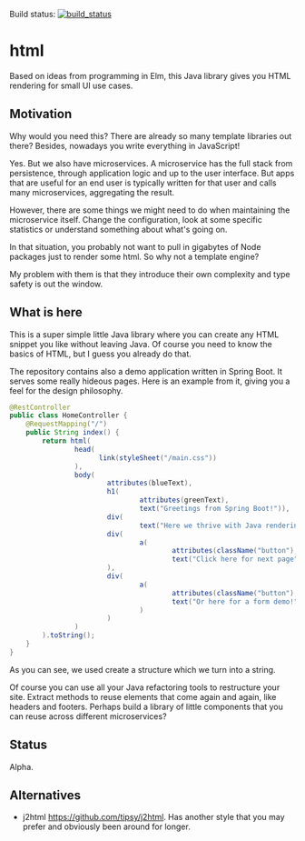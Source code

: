 Build status: [![build_status](https://travis-ci.org/ArtComputerSE/html.svg?branch=master)](https://travis-ci.org/ArtComputerSE/html)

# html
Based on ideas from programming in Elm, this Java library gives you HTML rendering for 
small UI use cases.

## Motivation
Why would you need this? There are already so many template libraries out there?
Besides, nowadays you write everything in JavaScript!

Yes. But we also have microservices. A microservice has the full stack from persistence, 
through application logic and up to the user interface. But apps that are
useful for an end user is typically written for that user and calls
many microservices, aggregating the result.

However, there are some things we might need to do when maintaining the 
microservice itself. Change the configuration, look at some specific statistics or
understand something about what's going on.

In that situation, you probably not want to pull in gigabytes of Node packages just
to render some html. So why not a template engine?

My problem with them is that they introduce their own complexity and type safety is 
out the window.

## What is here

This is a super simple little Java library where you can create any HTML snippet you like 
without leaving Java. Of course you need to know the basics of HTML, but I guess you already
do that.

The repository contains also a demo application written in Spring Boot. It serves some
really hideous pages. Here is an example from it, giving you a feel for the design
philosophy.

```java
@RestController
public class HomeController {
    @RequestMapping("/")
    public String index() {
        return html(
                head(
                      link(styleSheet("/main.css"))
                ),
                body(
                        attributes(blueText),
                        h1(
                                attributes(greenText),
                                text("Greetings from Spring Boot!")),
                        div(
                                text("Here we thrive with Java rendering pages.")),
                        div(
                                a(
                                        attributes(className("button"), href("/next")),
                                        text("Click here for next page"))
                        ),
                        div(
                                a(
                                        attributes(className("button"), href("/form")),
                                        text("Or here for a form demo!")
                                )
                        )
                )
        ).toString();
    }
}

```
As you can see, we used create a structure which we turn into a string.

Of course you can use all your Java refactoring tools to restructure your site. Extract
methods to reuse elements that come again and again, like headers and footers. Perhaps
build a library of little components that you can reuse across different microservices?

## Status

Alpha.

## Alternatives

- j2html https://github.com/tipsy/j2html. Has another style that you may prefer and obviously been around for longer.

 
